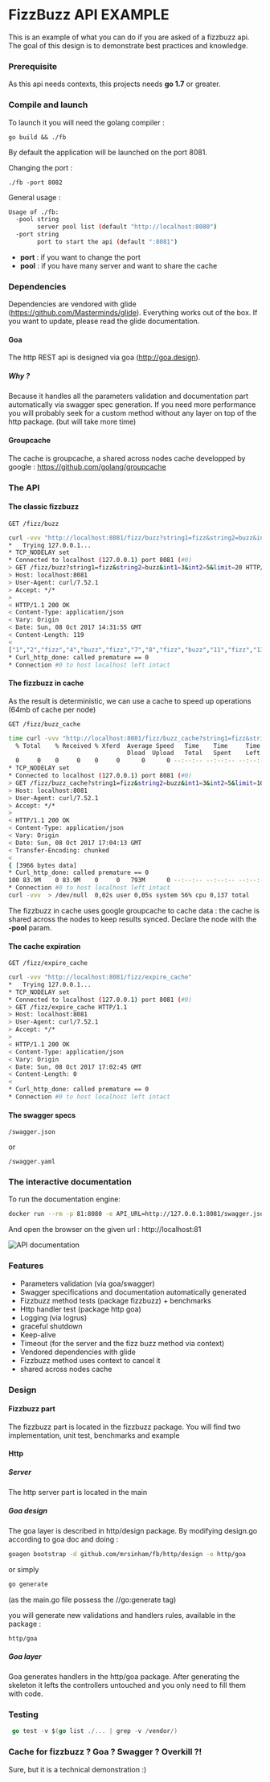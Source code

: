 # FizzBuzz API EXAMPLE

This is an example of what you can do if you are asked of a fizzbuzz api. The goal of this design is to demonstrate 
best practices and knowledge.


### Prerequisite

As this api needs contexts, this projects needs **go 1.7** or greater.

### Compile and launch

To launch it you will need the golang compiler :

```
go build && ./fb 
```

By default the application will be launched on the port 8081.

Changing the port :

```
./fb -port 8082
```

General usage : 

```bash
Usage of ./fb:
  -pool string
    	server pool list (default "http://localhost:8080")
  -port string
    	port to start the api (default ":8081")
```

- **port** : if you want to change the port
- **pool** : if you have many server and want to share the cache

### Dependencies

Dependencies are vendored with glide (https://github.com/Masterminds/glide).
Everything works out of the box. If you want to update, please read the glide documentation.

#### Goa

The http REST  api is designed via goa (http://goa.design).

##### Why ?

Because it handles all the parameters validation and documentation part automatically via swagger spec generation.
If you need more performance you will probably seek for a custom method without any layer on top of the http package. (but will take more time)

#### Groupcache

The cache is groupcache, a shared across nodes cache developped by google : https://github.com/golang/groupcache

### The API

#### The classic fizzbuzz

```
GET /fizz/buzz
```

```bash
curl -vvv "http://localhost:8081/fizz/buzz?string1=fizz&string2=buzz&int1=3&int2=5&limit=20"
*   Trying 127.0.0.1...
* TCP_NODELAY set
* Connected to localhost (127.0.0.1) port 8081 (#0)
> GET /fizz/buzz?string1=fizz&string2=buzz&int1=3&int2=5&limit=20 HTTP/1.1
> Host: localhost:8081
> User-Agent: curl/7.52.1
> Accept: */*
> 
< HTTP/1.1 200 OK
< Content-Type: application/json
< Vary: Origin
< Date: Sun, 08 Oct 2017 14:31:55 GMT
< Content-Length: 119
< 
["1","2","fizz","4","buzz","fizz","7","8","fizz","buzz","11","fizz","13","14","fizzbuzz","16","17","fizz","19","buzz"]
* Curl_http_done: called premature == 0
* Connection #0 to host localhost left intact
```

#### The fizzbuzz in cache

As the result is deterministic, we can use a cache to speed up operations (64mb of cache per node)

```
GET /fizz/buzz_cache
```

```bash
time curl -vvv "http://localhost:8081/fizz/buzz_cache?string1=fizz&string2=buzz&int1=3&int2=5&limit=10000030" > /dev/null
  % Total    % Received % Xferd  Average Speed   Time    Time     Time  Current
                                 Dload  Upload   Total   Spent    Left  Speed
  0     0    0     0    0     0      0      0 --:--:-- --:--:-- --:--:--     0*   Trying 127.0.0.1...
* TCP_NODELAY set
* Connected to localhost (127.0.0.1) port 8081 (#0)
> GET /fizz/buzz_cache?string1=fizz&string2=buzz&int1=3&int2=5&limit=10000030 HTTP/1.1
> Host: localhost:8081
> User-Agent: curl/7.52.1
> Accept: */*
> 
< HTTP/1.1 200 OK
< Content-Type: application/json
< Vary: Origin
< Date: Sun, 08 Oct 2017 17:04:13 GMT
< Transfer-Encoding: chunked
< 
{ [3966 bytes data]
* Curl_http_done: called premature == 0
100 83.9M    0 83.9M    0     0   793M      0 --:--:-- --:--:-- --:--:--  799M
* Connection #0 to host localhost left intact
curl -vvv  > /dev/null  0,02s user 0,05s system 56% cpu 0,137 total
```

The fizzbuzz in cache uses google groupcache to cache data : the cache is shared across the nodes to keep results synced.
Declare the node with the **-pool** param.

#### The cache expiration

```
GET /fizz/expire_cache
```

```bash
curl -vvv "http://localhost:8081/fizz/expire_cache"
*   Trying 127.0.0.1...
* TCP_NODELAY set
* Connected to localhost (127.0.0.1) port 8081 (#0)
> GET /fizz/expire_cache HTTP/1.1
> Host: localhost:8081
> User-Agent: curl/7.52.1
> Accept: */*
> 
< HTTP/1.1 200 OK
< Content-Type: application/json
< Vary: Origin
< Date: Sun, 08 Oct 2017 17:02:45 GMT
< Content-Length: 0
< 
* Curl_http_done: called premature == 0
* Connection #0 to host localhost left intact

```

#### The swagger specs

```
/swagger.json
```

or 

```
/swagger.yaml
```


### The interactive documentation

To run the documentation engine:

```bash
docker run --rm -p 81:8080 -e API_URL=http://127.0.0.1:8081/swagger.json swaggerapi/swagger-ui
```

And open the browser on the given url : http://localhost:81

![API documentation](doc.png)

### Features

- Parameters validation (via goa/swagger)
- Swagger specifications and documentation automatically generated
- Fizzbuzz method tests (package fizzbuzz) + benchmarks
- Http handler test (package http goa)
- Logging (via logrus)
- graceful shutdown
- Keep-alive
- Timeout (for the server and the fizz buzz method via context)
- Vendored dependencies with glide
- Fizzbuzz method uses context to cancel it
- shared across nodes cache


### Design

#### Fizzbuzz part

The fizzbuzz part is located in the fizzbuzz package. You will find two implementation, unit test, benchmarks and example

#### Http

##### Server

The http server part is located in the main

##### Goa design

The goa layer is described in http/design package. By modifying design.go according to goa doc and doing :

```bash
goagen bootstrap -d github.com/mrsinham/fb/http/design -o http/goa
```

or simply 

```bash
go generate
```

(as the main.go file possess the //go:generate tag)

you will generate new validations and handlers rules, available in the package :

```
http/goa
```

##### Goa layer

Goa generates handlers in the http/goa package. After generating the skeleton it lefts the controllers untouched and you only need to fill them with code.


### Testing

```go
 go test -v $(go list ./... | grep -v /vendor/)
```

### Cache for fizzbuzz ? Goa ? Swagger ? Overkill ?!

Sure, but it is a technical demonstration :) 